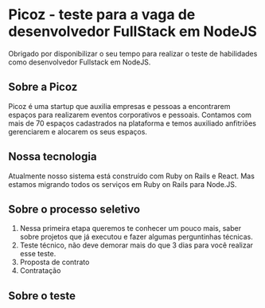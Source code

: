 # Picoz - teste para a vaga de desenvolvedor FullStack em NodeJS
Obrigado por disponibilizar o seu tempo para realizar o teste de habilidades como desenvolvedor Fullstack em NodeJS.

## Sobre a Picoz
Picoz é uma startup que auxilia empresas e pessoas a encontrarem espaços para realizarem eventos corporativos e pessoais. Contamos com mais de 70 espaços cadastrados na plataforma e temos auxiliado anfitriões gerenciarem e alocarem os seus espaços.

## Nossa tecnologia
Atualmente nosso sistema está construído com Ruby on Rails e React. Mas estamos migrando todos os serviços em Ruby on Rails para Node.JS.

## Sobre o processo seletivo
1. Nessa primeira etapa queremos te conhecer um pouco mais, saber sobre projetos que já executou e fazer algumas perguntinhas técnicas.
2. Teste técnico, não deve demorar mais do que 3 dias para você realizar esse teste.
3. Proposta de contrato
4. Contratação

## Sobre o teste
